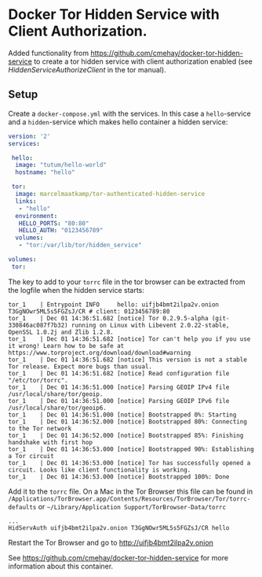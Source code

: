 # Docker Tor Hidden Service with Client Authorization.

Added functionality from https://github.com/cmehay/docker-tor-hidden-service to create a tor hidden service with client authorization enabled (see _HiddenServiceAuthorizeClient_ in the tor manual).

## Setup

Create a `docker-compose.yml` with the services. In this case a `hello`-service and a `hidden`-service which makes hello container a hidden service:
```yaml
version: '2'
services:

 hello:
  image: "tutum/hello-world"
  hostname: "hello"

 tor:
  image: marcelmaatkamp/tor-authenticated-hidden-service
  links:
   - "hello"
  environment:
   HELLO_PORTS: "80:80"
   HELLO_AUTH: "0123456789"
  volumes:
   - "tor:/var/lib/tor/hidden_service"

volumes:
 tor: 
```

The key to add to your `torrc` file in the tor browser can be extracted from the logfile when the hidden service starts:
```
tor_1    | Entrypoint INFO     hello: uifjb4bmt2ilpa2v.onion T3GgNOwr5ML5s5FGZsJ/CR # client: 0123456789:80
tor_1    | Dec 01 14:36:51.682 [notice] Tor 0.2.9.5-alpha (git-330846ac087f7b32) running on Linux with Libevent 2.0.22-stable, OpenSSL 1.0.2j and Zlib 1.2.8.
tor_1    | Dec 01 14:36:51.682 [notice] Tor can't help you if you use it wrong! Learn how to be safe at https://www.torproject.org/download/download#warning
tor_1    | Dec 01 14:36:51.682 [notice] This version is not a stable Tor release. Expect more bugs than usual.
tor_1    | Dec 01 14:36:51.682 [notice] Read configuration file "/etc/tor/torrc".
tor_1    | Dec 01 14:36:51.000 [notice] Parsing GEOIP IPv4 file /usr/local/share/tor/geoip.
tor_1    | Dec 01 14:36:51.000 [notice] Parsing GEOIP IPv6 file /usr/local/share/tor/geoip6.
tor_1    | Dec 01 14:36:51.000 [notice] Bootstrapped 0%: Starting
tor_1    | Dec 01 14:36:52.000 [notice] Bootstrapped 80%: Connecting to the Tor network
tor_1    | Dec 01 14:36:52.000 [notice] Bootstrapped 85%: Finishing handshake with first hop
tor_1    | Dec 01 14:36:53.000 [notice] Bootstrapped 90%: Establishing a Tor circuit
tor_1    | Dec 01 14:36:53.000 [notice] Tor has successfully opened a circuit. Looks like client functionality is working.
tor_1    | Dec 01 14:36:53.000 [notice] Bootstrapped 100%: Done
```

Add it to the `torrc` file. On a Mac in the Tor Browser this file can be found in `/Applications/TorBrowser.app/Contents/Resources/TorBrowser/Tor/torrc-defaults` or
`~/Library/Application Support/TorBrowser-Data/torrc`
```
...
HidServAuth uifjb4bmt2ilpa2v.onion T3GgNOwr5ML5s5FGZsJ/CR hello
```

Restart the Tor Browser and go to http://uifjb4bmt2ilpa2v.onion

See https://github.com/cmehay/docker-tor-hidden-service for more information about this container.
